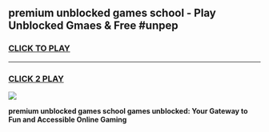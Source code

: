 
## premium unblocked games school - Play Unblocked Gmaes & Free #unpep
<h3>
<a href="https://premium.freeplayer.one?title=premium_unblocked_games_school&ref=01M">CLICK TO PLAY</a></h3>
<hr>

<h3>
<a href="https://premium.freeplayer.one?title=premium_unblocked_games_school&ref=01M">CLICK 2 PLAY</a>
  
</h3>

<a href="https://premium.freeplayer.one?title=premium_unblocked_games_school&ref=01M"><img src="https://clearcache.store/games.png"></a>


**premium unblocked games school games unblocked: Your Gateway to Fun and Accessible Online Gaming**
